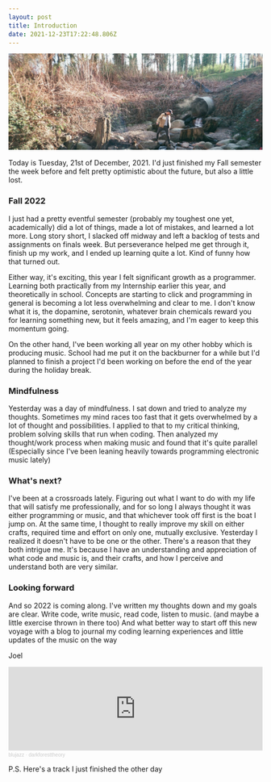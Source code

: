 ```yaml
---
layout: post
title: Introduction
date: 2021-12-23T17:22:48.806Z
---
```

![Intro Image](/assets/uploads/fuji_c200_30982.jpg)
<!--cover-splitter-->
Today is Tuesday, 21st of December, 2021. I'd just finished my Fall semester the week before and felt pretty optimistic about the future, but also a little lost. 

### Fall 2022

I just had a pretty eventful semester (probably my toughest one yet, academically) did a lot of things, made a lot of mistakes, and learned a lot more. Long story short, I slacked off midway and left a backlog of tests and assignments on finals week. But perseverance helped me get through it, finish up my work, and I ended up learning quite a lot. Kind of funny how that turned out.

Either way, it's exciting, this year I felt significant growth as a programmer. Learning both practically from my Internship earlier this year, and theoretically in school. Concepts are starting to click and programming in general is becoming a lot less overwhelming and clear to me. I don't know what it is, the dopamine, serotonin, whatever brain chemicals reward you for learning something new, but it feels amazing, and I'm eager to keep this momentum going.

On the other hand, I've been working all year on my other hobby which is producing music. School had me put it on the backburner for a while but I'd planned to finish a project I'd been working on before the end of the year during the holiday break.

### Mindfulness

Yesterday was a day of mindfulness. I sat down and tried to analyze my thoughts. Sometimes my mind races too fast that it gets overwhelmed by a lot of thought and possibilities. I applied to that to my critical thinking, problem solving skills that run when coding. Then analyzed my thought/work process when making music and found that it's quite parallel (Especially since I've been leaning heavily towards programming electronic music lately)

### What's next?

I've been at a crossroads lately. Figuring out what I want to do with my life that will satisfy me professionally, and for so long I always thought it was either programming or music, and that whichever took off first is the boat I jump on. At the same time, I thought to really improve my skill on either crafts, required time and effort on only one, mutually exclusive. Yesterday I realized it doesn't have to be one or the other. There's a reason that they both intrigue me. It's because I have an understanding and appreciation of what code and music is, and their crafts, and how I perceive and understand both are very similar.

### Looking forward

And so 2022 is coming along. I've written my thoughts down and my goals are clear. Write code, write music, read code, listen to music. (and maybe a little exercise thrown in there too) And what better way to start off this new voyage with a blog to journal my coding learning experiences and little updates of the music on the way

Joel

<iframe width="100%" height="166" scrolling="no" frameborder="no" allow="autoplay" src="https://w.soundcloud.com/player/?url=https%3A//api.soundcloud.com/tracks/1181773597&color=%23ff5500&auto_play=false&hide_related=false&show_comments=true&show_user=true&show_reposts=false&show_teaser=true"></iframe>

<div style="font-size: 10px; color: #cccccc;line-break: anywhere;word-break: normal;overflow: hidden;white-space: nowrap;text-overflow: ellipsis; font-family: Interstate,Lucida Grande,Lucida Sans Unicode,Lucida Sans,Garuda,Verdana,Tahoma,sans-serif;font-weight: 100;"><a href="https://soundcloud.com/joelazwar" title="blujazz" target="_blank" style="color: #cccccc; text-decoration: none;">blujazz</a> · <a href="https://soundcloud.com/joelazwar/darkforesttheory" title="darkforesttheory" target="_blank" style="color: #cccccc; text-decoration: none;">darkforesttheory</a></div>

<p> P.S. Here's a track I just finished the other day